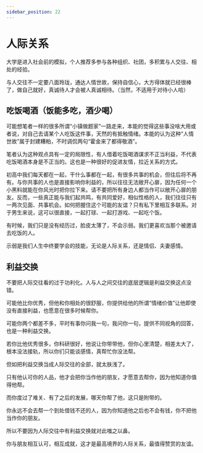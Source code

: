 ```yaml
---
sidebar_position: 22
---
```


# 人际关系

大学是进入社会前的模拟，个人推荐多参与各种组织、社团，多积累与人交往、相处的经验。

与人交往不一定要八面玲珑，通达人情世故，保持自信心，大方得体就已经很棒了，做自己就好，真诚待人才会被人真诚相待。（当然，不适用于对待小人哈）

## 吃饭喝酒（饭能多吃，酒少喝）

可能想笔者一样的很多所谓“小镇做题家”一路走来，本能的觉得这些事没啥大用或者说，对自己去请某个人吃饭这件事，天然的有抵触情绪。本能的认为这种“人情世故”属于封建糟粕，不时调侃两句“霍金来了都得敬酒”。

笔者认为这种观点具有一定的局限性，有人借着吃饭喝酒谋求不正当利益，不代表吃饭喝酒本身是不正当的。这也是一种很好的促进友情，拉近关系的方式。

初高中我们每天都在一起，干什么事都在一起，有很多共事的机会，但往后将不再有。与你共事的人也是直接影响你利益的，所以往往无法敞开心扉，因为任何一个小黑料就能在你风光时把你拉下来。请不要把所有身边人都当作可以敞开心扉的朋友。反而，一些真正能与我们起共鸣，有共同爱好，相似性格的人，我们往往只有一两次见面、共事机会。如何把握住这个可能的友谊？只有私下里相互多联系。对于男生来说，这可以很直接，一起打球、一起打游戏、一起吃个饭。

有时候，我们只是没有经历过，脸皮太薄了，不会示弱。我们更喜欢当那个被邀请去吃饭的人。

示弱是我们人生中终要学会的技能，无论是人际关系，还是情侣、夫妻感情。

## 利益交换

不要把人际交往看的过于功利化。人与人之间交往的底层逻辑是利益交换这点没错。

可能他比你优秀，但他和你相处的很舒服，你提供给他的所谓“情绪价值”让他即使没有直接利益，也愿意在很多时候帮你。

可能你两个都差不多，平时有事你问我一句，我问你一句，提供不同视角的回答，也是一种利益交换。

若你比他优秀很多，你科研很好，他说让你带带他，但你心里清楚，相差太大了，根本没法接轨，所以你们只能谈感情，真帮忙你没法帮。

但如把利益交换当成人际交往的全部，就太肤浅了。

只有他认可你的人品，他才会把你当作他的朋友，才愿意去帮你，因为他知道你值得他帮。

而你度过了难关、有了之后的发展，哪天你帮了他，这只是附带的。

你永远不会去帮一个到处借钱不还的人，因为你知道他之后也不会有钱，你不把他当作你的朋友。

所以不要因为人际交往中有利益交换就对此嗤之以鼻。

你与朋友相互认可，相互成就，这才是最高境界的人际关系，最值得赞赏的友谊。
